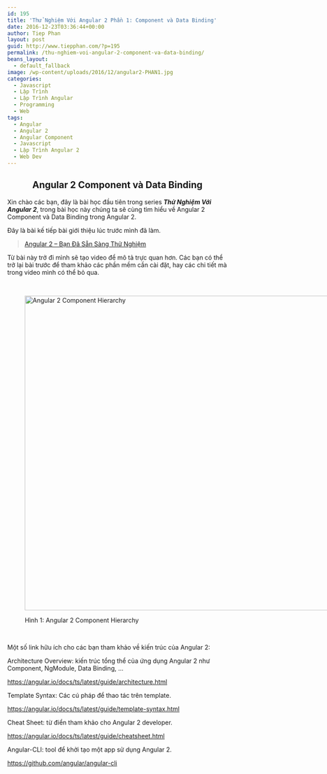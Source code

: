 ```yaml
---
id: 195
title: 'Thử Nghiệm Với Angular 2 Phần 1: Component và Data Binding'
date: 2016-12-23T03:36:44+00:00
author: Tiep Phan
layout: post
guid: http://www.tiepphan.com/?p=195
permalink: /thu-nghiem-voi-angular-2-component-va-data-binding/
beans_layout:
  - default_fallback
image: /wp-content/uploads/2016/12/angular2-PHAN1.jpg
categories:
  - Javascript
  - Lập Trình
  - Lập Trình Angular
  - Programming
  - Web
tags:
  - Angular
  - Angular 2
  - Angular Component
  - Javascript
  - Lập Trình Angular 2
  - Web Dev
---
```

<h2 style="text-align: center;">
  Angular 2 Component và Data Binding
</h2>

Xin chào các bạn, đây là bài học đầu tiên trong series _**Thử Nghiệm Với Angular 2**_, trong bài học này chúng ta sẽ cùng tìm hiểu về Angular 2 Component và Data Binding trong Angular 2.

<!--more-->

Đây là bài kế tiếp bài giới thiệu lúc trước mình đã làm.

<blockquote data-secret="HnvnGsLN9y" class="wp-embedded-content">
  <p>
    <a href="http://www.tiepphan.com/angular-2-ban-da-san-sang-thu-nghiem/">Angular 2 &#8211; Bạn Đã Sẵn Sàng Thử Nghiệm</a>
  </p>
</blockquote>



Từ bài này trở đi mình sẽ tạo video để mô tả trực quan hơn. Các bạn có thể trở lại bài trước để tham khảo các phần mềm cần cài đặt, hay các chi tiết mà trong video mình có thể bỏ qua.

&nbsp;<figure id="attachment_197" style="width: 1280px" class="wp-caption aligncenter">

[<img class="wp-image-197 size-full" src="http://www.tiepphan.com/wp-content/uploads/2016/12/component-hierarchy.png" alt="Angular 2 Component Hierarchy" width="1280" height="720" srcset="http://www.tiepphan.com/wp-content/uploads/2016/12/component-hierarchy.png 1280w, http://www.tiepphan.com/wp-content/uploads/2016/12/component-hierarchy-300x169.png 300w, http://www.tiepphan.com/wp-content/uploads/2016/12/component-hierarchy-768x432.png 768w, http://www.tiepphan.com/wp-content/uploads/2016/12/component-hierarchy-1024x576.png 1024w" sizes="(max-width: 1280px) 100vw, 1280px" />](http://www.tiepphan.com/wp-content/uploads/2016/12/component-hierarchy.png)<figcaption class="wp-caption-text">Hình 1: Angular 2 Component Hierarchy</figcaption></figure> 



&nbsp;

Một số link hữu ích cho các bạn tham khảo về kiến trúc của Angular 2:

Architecture Overview: kiến trúc tổng thể của ứng dụng Angular 2 như Component, NgModule, Data Binding, &#8230;

<a href="https://angular.io/docs/ts/latest/guide/architecture.html" target="_blank">https://angular.io/docs/ts/latest/guide/architecture.html</a>

Template Syntax: Các cú pháp để thao tác trên template.

<a href="https://angular.io/docs/ts/latest/guide/template-syntax.html" target="_blank">https://angular.io/docs/ts/latest/guide/template-syntax.html</a>

Cheat Sheet: từ điển tham khảo cho Angular 2 developer.

<a href="https://angular.io/docs/ts/latest/guide/cheatsheet.html" target="_blank">https://angular.io/docs/ts/latest/guide/cheatsheet.html</a>

Angular-CLI: tool để khởi tạo một app sử dụng Angular 2.

<a href="https://github.com/angular/angular-cli" target="_blank">https://github.com/angular/angular-cli</a>

&nbsp;